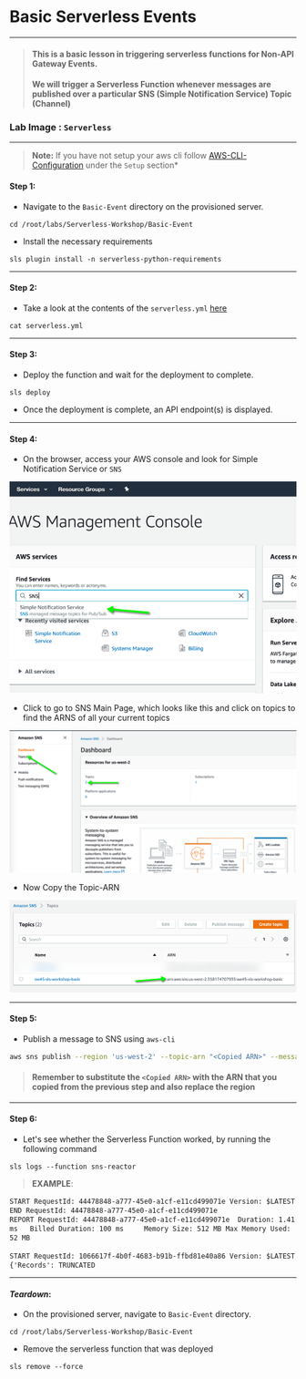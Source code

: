# **Basic Serverless Events**

---

> #### This is a basic lesson in triggering serverless functions for Non-API Gateway Events. 
> #### We will trigger a Serverless Function whenever messages are published over a particular SNS (Simple Notification Service) Topic (Channel)

### **Lab Image : `Serverless`**

---

> **Note:** If you have not setup your aws cli follow [AWS-CLI-Configuration](aws-configure/README.md) under the `Setup` section*

#### Step 1:

* Navigate to the `Basic-Event` directory on the provisioned server.

```commandline
cd /root/labs/Serverless-Workshop/Basic-Event
```

* Install the necessary requirements

```commandline
sls plugin install -n serverless-python-requirements
```

---

#### Step 2:

* Take a look at the contents of the `serverless.yml` [here](https://github.com/we45/Serverless-Workshop/blob/master/Basic-Event/serverless.yml)

```commandline
cat serverless.yml
```

---

#### Step 3:

* Deploy the function and wait for the deployment to complete.

```commandline
sls deploy
```

* Once the deployment is complete, an API endpoint(s) is displayed.

---

#### Step 4:

* On the browser, access your AWS console and look for Simple Notification Service or `SNS`

![SNS-Search](img/sns-search.png)

* Click to go to SNS Main Page, which looks like this and click on topics to find the ARNS of all your current topics

![SNS-Topics](img/sns-topics.png)

* Now Copy the Topic-ARN

![Copy-Topics](img/copy-topic-arn.png)

---

#### Step 5:

* Publish a message to SNS using `aws-cli`

```bash
aws sns publish --region 'us-west-2' --topic-arn "<Copied ARN>" --message "I am going to be pwning Serverless Functions soon!"
```

> #### **Remember to substitute the `<Copied ARN>` with the ARN that you copied from the previous step and also replace the region**

---

#### Step 6:

* Let's see whether the Serverless Function worked, by running the following command

```commandline
sls logs --function sns-reactor
```

> **EXAMPLE**:

```commandline
START RequestId: 44478848-a777-45e0-a1cf-e11cd499071e Version: $LATEST
END RequestId: 44478848-a777-45e0-a1cf-e11cd499071e
REPORT RequestId: 44478848-a777-45e0-a1cf-e11cd499071e	Duration: 1.41 ms	Billed Duration: 100 ms 	Memory Size: 512 MB	Max Memory Used: 52 MB

START RequestId: 1066617f-4b0f-4683-b91b-ffbd81e40a86 Version: $LATEST
{'Records': TRUNCATED
```

---

#### *Teardown*:

* On the provisioned server, navigate to `Basic-Event` directory.

```commandline
cd /root/labs/Serverless-Workshop/Basic-Event
```

* Remove the serverless function that was deployed

```commandline
sls remove --force
```
